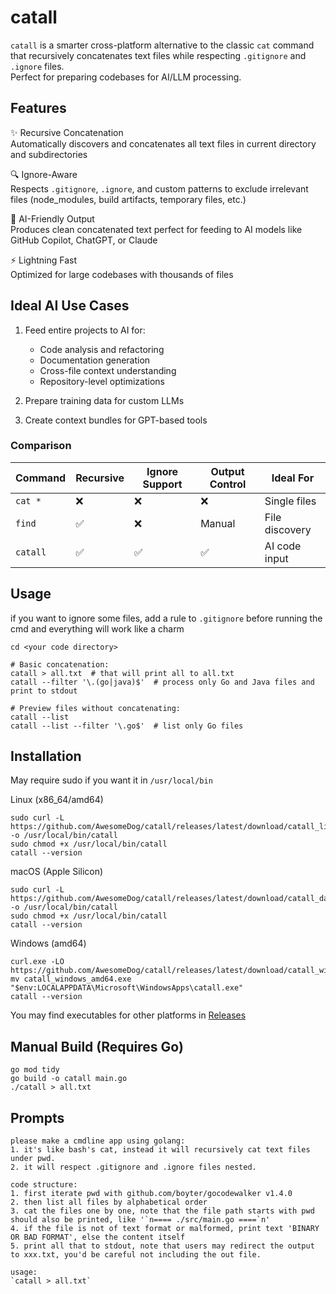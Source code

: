 # catall

`catall` is a smarter cross-platform alternative to the classic `cat` command
that recursively concatenates text files while respecting `.gitignore` and `.ignore` files.  
Perfect for preparing codebases for AI/LLM processing.

## Features

✨ Recursive Concatenation  
Automatically discovers and concatenates all text files in current directory and subdirectories

🔍 Ignore-Aware  
Respects `.gitignore`, `.ignore`, and custom patterns to exclude irrelevant files
(node_modules, build artifacts, temporary files, etc.)

🤖 AI-Friendly Output  
Produces clean concatenated text perfect for feeding to AI models like GitHub Copilot, ChatGPT, or Claude

⚡️ Lightning Fast  
Optimized for large codebases with thousands of files

## Ideal AI Use Cases

1. Feed entire projects to AI for:
    - Code analysis and refactoring
    - Documentation generation
    - Cross-file context understanding
    - Repository-level optimizations

2. Prepare training data for custom LLMs

3. Create context bundles for GPT-based tools

### Comparison

| Command  | Recursive | Ignore Support | Output Control | Ideal For      |
|----------|-----------|----------------|----------------|----------------|
| `cat *`  | ❌         | ❌              | ❌              | Single files   |
| `find`   | ✅         | ❌              | Manual         | File discovery |
| `catall` | ✅         | ✅              | ✅              | AI code input  |

## Usage

if you want to ignore some files, add a rule to `.gitignore` before running the cmd and everything will work like a
charm

```shell
cd <your code directory>

# Basic concatenation:
catall > all.txt  # that will print all to all.txt
catall --filter '\.(go|java)$'  # process only Go and Java files and print to stdout

# Preview files without concatenating:
catall --list
catall --list --filter '\.go$'  # list only Go files
```

## Installation

May require sudo if you want it in `/usr/local/bin`

Linux (x86_64/amd64)

```shell
sudo curl -L https://github.com/AwesomeDog/catall/releases/latest/download/catall_linux_amd64 -o /usr/local/bin/catall
sudo chmod +x /usr/local/bin/catall
catall --version
```

macOS (Apple Silicon)

```shell
sudo curl -L https://github.com/AwesomeDog/catall/releases/latest/download/catall_darwin_arm64 -o /usr/local/bin/catall
sudo chmod +x /usr/local/bin/catall
catall --version
```

Windows (amd64)

```shell
curl.exe -LO https://github.com/AwesomeDog/catall/releases/latest/download/catall_windows_amd64.exe
mv catall_windows_amd64.exe "$env:LOCALAPPDATA\Microsoft\WindowsApps\catall.exe"
catall --version
```

You may find executables for other platforms in [Releases](https://github.com/AwesomeDog/catall/releases)

## Manual Build (Requires Go)

```shell
go mod tidy
go build -o catall main.go
./catall > all.txt
```

## Prompts

```text
please make a cmdline app using golang:
1. it's like bash's cat, instead it will recursively cat text files under pwd.
2. it will respect .gitignore and .ignore files nested.

code structure:
1. first iterate pwd with github.com/boyter/gocodewalker v1.4.0
2. then list all files by alphabetical order
3. cat the files one by one, note that the file path starts with pwd should also be printed, like '`n==== ./src/main.go ====`n'
4. if the file is not of text format or malformed, print text 'BINARY OR BAD FORMAT', else the content itself
5. print all that to stdout, note that users may redirect the output to xxx.txt, you'd be careful not including the out file.

usage:
`catall > all.txt`
```
